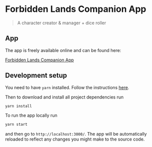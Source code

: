 # Forbidden Lands Companion App

> A character creator & manager + dice roller

## App

The app is freely available online and can be found here:

[Forbidden Lands Companion App](https://eddie-dunn.gitlab.io/forbidden-lands)

## Development setup

You need to have `yarn` installed. Follow the instructions
[here](https://yarnpkg.com/en/).

Then to download and install all project dependencies run

```bash
yarn install
```

To run the app locally run

```bash
yarn start
```

and then go to `http://localhost:3000/`. The app will be automatically
reloaded to reflect any changes you might make to the source code.
